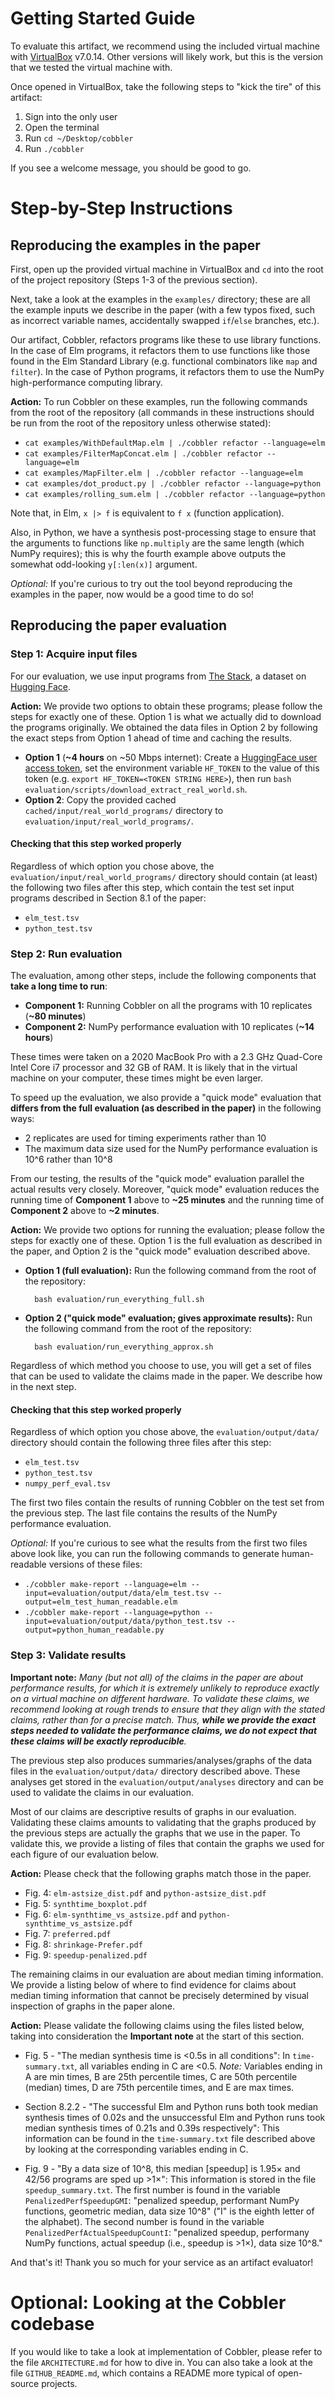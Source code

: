 # Getting Started Guide

To evaluate this artifact, we recommend using the included virtual machine with
[VirtualBox](https://www.virtualbox.org/) v7.0.14. Other versions will likely
work, but this is the version that we tested the virtual machine with.

Once opened in VirtualBox, take the following steps to "kick the tire" of this
artifact:

1. Sign into the only user
2. Open the terminal
3. Run `cd ~/Desktop/cobbler`
4. Run `./cobbler`

If you see a welcome message, you should be good to go.

# Step-by-Step Instructions

## Reproducing the examples in the paper

First, open up the provided virtual machine in VirtualBox and `cd` into the
root of the project repository (Steps 1-3 of the previous section).

Next, take a look at the examples in the `examples/` directory; these are all
the example inputs we describe in the paper (with a few typos fixed, such as
incorrect variable names, accidentally swapped `if`/`else` branches, etc.).

Our artifact, Cobbler, refactors programs like these to use library functions.
In the case of Elm programs, it refactors them to use functions like those found
in the Elm Standard Library (e.g. functional combinators like `map` and
`filter`). In the case of Python programs, it refactors them to use the NumPy
high-performance computing library.

**Action:** To run Cobbler on these examples, run the following commands from
the root of the repository (all commands in these instructions should be run
from the root of the repository unless otherwise stated):

- `cat examples/WithDefaultMap.elm | ./cobbler refactor --language=elm`
- `cat examples/FilterMapConcat.elm | ./cobbler refactor --language=elm`
- `cat examples/MapFilter.elm | ./cobbler refactor --language=elm`
- `cat examples/dot_product.py | ./cobbler refactor --language=python`
- `cat examples/rolling_sum.elm | ./cobbler refactor --language=python`

Note that, in Elm, `x |> f` is equivalent to `f x` (function application).

Also, in Python, we have a synthesis post-processing stage to ensure that the
arguments to functions like `np.multiply` are the same length (which NumPy
requires); this is why the fourth example above outputs the somewhat odd-looking
`y[:len(x)]` argument.

_Optional:_ If you're curious to try out the tool beyond reproducing the
examples in the paper, now would be a good time to do so!

## Reproducing the paper evaluation

### Step 1: Acquire input files

For our evaluation, we use input programs from
[The Stack](https://huggingface.co/datasets/bigcode/the-stack),
a dataset on
[Hugging Face](https://huggingface.co/).

**Action:** We provide two options to obtain these programs; please follow the
steps for exactly one of these. Option 1 is what we actually did to download the
programs originally. We obtained the data files in Option 2 by following the
exact steps from Option 1 ahead of time and caching the results.

- **Option 1** (**~4 hours** on ~50 Mbps internet): Create a
  [HuggingFace user access token](https://huggingface.co/docs/hub/security-tokens),
  set the environment variable `HF_TOKEN` to the value of this token (e.g.
  `export HF_TOKEN=<TOKEN STRING HERE>`), then run `bash
  evaluation/scripts/download_extract_real_world.sh`.
- **Option 2**: Copy the provided cached `cached/input/real_world_programs/`
  directory to `evaluation/input/real_world_programs/`.

#### Checking that this step worked properly

Regardless of which option you chose above, the
`evaluation/input/real_world_programs/` directory should contain (at least) the
following two files after this step, which contain the test set input programs
described in Section 8.1 of the paper:

- `elm_test.tsv`
- `python_test.tsv`

### Step 2: Run evaluation

The evaluation, among other steps, include the following components that
**take a long time to run**:

- **Component 1:** Running Cobbler on all the programs with 10 replicates (**~80 minutes**)
- **Component 2:** NumPy performance evaluation with 10 replicates (**~14 hours**)

These times were taken on a 2020 MacBook Pro with a 2.3 GHz Quad-Core Intel Core
i7 processor and 32 GB of RAM. It is likely that in the virtual machine on your
computer, these times might be even larger.

To speed up the evaluation, we also provide a "quick mode" evaluation that
**differs from the full evaluation (as described in the paper)** in the
following ways:

- 2 replicates are used for timing experiments rather than 10
- The maximum data size used for the NumPy performance evaluation is 10^6 rather
  than 10^8

From our testing, the results of the "quick mode" evaluation parallel the actual
results very closely. Moreover, "quick mode" evaluation reduces the running time
of **Component 1** above to **~25 minutes** and the running time of
**Component 2** above to **~2 minutes**.

**Action:** We provide two options for running the evaluation; please follow the
steps for exactly one of these. Option 1 is the full evaluation as described in
the paper, and Option 2 is the "quick mode" evaluation described above.

- **Option 1 (full evaluation):** Run the following command from the root of
  the repository:

        bash evaluation/run_everything_full.sh

- **Option 2 ("quick mode" evaluation; gives approximate results):** Run the
  following command from the root of the repository:

        bash evaluation/run_everything_approx.sh

Regardless of which method you choose to use, you will get a set of files that
can be used to validate the claims made in the paper. We describe how in the
next step.

#### Checking that this step worked properly

Regardless of which option you chose above, the `evaluation/output/data/`
directory should contain the following three files after this step:

- `elm_test.tsv`
- `python_test.tsv`
- `numpy_perf_eval.tsv`

The first two files contain the results of running Cobbler on the test set
from the previous step. The last file contains the results of the NumPy
performance evaluation.

_Optional:_ If you're curious to see what the results from the first two files
above look like, you can run the following commands to generate human-readable
versions of these files:

- `./cobbler make-report --language=elm --input=evaluation/output/data/elm_test.tsv --output=elm_test_human_readable.elm`
- `./cobbler make-report --language=python --input=evaluation/output/data/python_test.tsv --output=python_human_readable.py`

### Step 3: Validate results

**Important note:** _Many (but not all) of the claims in the paper are about
performance results, for which it is extremely unlikely to reproduce exactly on
a virtual machine on different hardware. To validate these claims, we recommend
looking at rough trends to ensure that they align with the stated claims, rather
than for a precise match. Thus, **while we provide the exact steps needed to
validate the performance claims, we do not expect that these claims will be
exactly reproducible**._

The previous step also produces summaries/analyses/graphs of the data files in
the `evaluation/output/data/` directory described above. These analyses get
stored in the `evaluation/output/analyses` directory and can be used to validate
the claims in our evaluation.

Most of our claims are descriptive results of graphs in our evaluation.
Validating these claims amounts to validating that the graphs produced by the
previous steps are actually the graphs that we use in the paper. To validate
this, we provide a listing of files that contain the graphs we used for each
figure of our evaluation below.

**Action:** Please check that the following graphs match those in the paper.

- Fig. 4: `elm-astsize_dist.pdf` and `python-astsize_dist.pdf`
- Fig. 5: `synthtime_boxplot.pdf`
- Fig. 6: `elm-synthtime_vs_astsize.pdf` and `python-synthtime_vs_astsize.pdf`
- Fig. 7: `preferred.pdf`
- Fig. 8: `shrinkage-Prefer.pdf`
- Fig. 9: `speedup-penalized.pdf`

The remaining claims in our evaluation are about median timing information. We
provide a listing below of where to find evidence for claims about median timing
information that cannot be precisely determined by visual inspection of graphs
in the paper alone.

**Action:** Please validate the following claims using the files listed below,
taking into consideration the **Important note** at the start of this section.

- Fig. 5 - "The median synthesis time is <0.5s in all conditions": In
  `time-summary.txt`, all variables ending in C are <0.5.  *Note:* Variables
  ending in A are min times, B are 25th percentile times, C are 50th percentile
  (median) times, D are 75th percentile times, and E are max times.

- Section 8.2.2 - "The successful Elm and Python runs both took median synthesis
  times of 0.02s and the unsuccessful Elm and Python runs took median synthesis
  times of 0.21s and 0.39s respectively": This information can be found in the
  `time-summary.txt` file described above by looking at the corresponding
  variables ending in C.

- Fig. 9 - "By a data size of 10^8, this median [speedup] is 1.95× and 42/56
  programs are sped up >1×": This information is stored in the file
  `speedup_summary.txt`. The first number is found in the variable
  `PenalizedPerfSpeedupGMI`: "penalized speedup, performant NumPy functions,
  geometric median, data size 10^8" ("I" is the eighth letter of the alphabet).
  The second number is found in the variable `PenalizedPerfActualSpeedupCountI`:
  "penalized speedup, performany NumPy functions, actual speedup (i.e., speedup
  is >1×), data size 10^8."

And that's it! Thank you so much for your service as an artifact evaluator!

# Optional: Looking at the Cobbler codebase

If you would like to take a look at implementation of Cobbler, please refer to
the file `ARCHITECTURE.md` for how to dive in. You can also take a look at the
file `GITHUB_README.md`, which contains a README more typical of open-source
projects.
